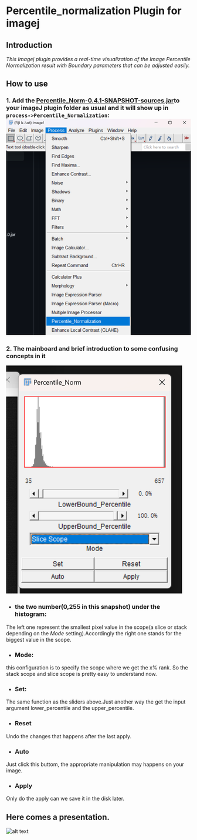 # Percentile_normalization Plugin for imagej

## Introduction

*This Imagej plugin provides a real-time visualization of the Image Percentile Normalization result with Boundary parameters that can be adjusted easily.*

## How to use

### 1. Add the [Percentile_Norm-0.4.1-SNAPSHOT-sources.jar](target/Percentile_Norm-0.4.1-SNAPSHOT-sources.jar)to your imageJ plugin folder as usual and it will show up in `process->Percentile_Normalization`:![alt text](./imgs/image-1.png#pic_center)

### 2. The mainboard and brief introduction to some confusing concepts in it

![alt text](./imgs/UI.png#pic_center)
* ###  the two number(0,255 in this snapshot) under the histogram:
The left one represent the smallest pixel value in the scope(a slice or stack depending on the *Mode* setting).Accordingly the right one stands for the biggest value in the scope.
* ### Mode:     
this configuration is to specify the scope where we get the x% rank. So the stack scope and slice scope is pretty easy to understand now.
+ ### Set: 
The same function as the sliders above.Just another way the get the input argument lower_percentile and the upper_percentile.
* ### Reset
Undo the changes that happens after the last apply.
* ### Auto
Just click this buttom, the appropriate manipulation may happens on your image. 
* ### Apply
Only do the apply can we save it in the disk later.
## Here comes a presentation.
![alt text](./imgs/b65974b5-d04d-4948-8600-1fa80ff72d7c.gif)
